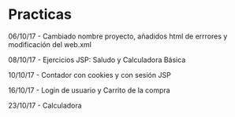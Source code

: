 # Practicas

06/10/17 - Cambiado nombre proyecto, añadidos html de errrores y 				modificación del web.xml

08/10/17 - Ejercicios JSP: Saludo y Calculadora Básica

10/10/17 - Contador con cookies y con sesión JSP

16/10/17 - Login de usuario y Carrito de la compra

23/10/17 - Calculadora
